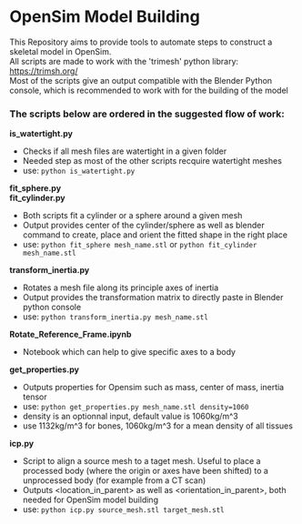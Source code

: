 # OpenSim Model Building
This Repository aims to provide tools to automate steps to construct a skeletal model in OpenSim.  
All scripts are made to work with the 'trimesh' python library: https://trimsh.org/  
Most of the scripts give an output compatible with the Blender Python console, which is recommended to work with for the building of the model  

### The scripts below are ordered in the suggested flow of work:

**is_watertight.py**
- Checks if all mesh files are watertight in a given folder
- Needed step as most of the other scripts recquire watertight meshes
- use: `python is_watertight.py`

**fit_sphere.py**  
**fit_cylinder.py**
- Both scripts fit a cylinder or a sphere around a given mesh
- Output provides center of the cylinder/sphere as well as blender command to create, place and orient the fitted shape in the right place
- use: `python fit_sphere mesh_name.stl` or `python fit_cylinder mesh_name.stl`

**transform_inertia.py**
- Rotates a mesh file along its principle axes of inertia
- Output provides the transformation matrix to directly paste in Blender python console
- use: `python transform_inertia.py mesh_name.stl`


**Rotate_Reference_Frame.ipynb**
- Notebook which can help to give specific axes to a body

**get_properties.py**
- Outputs properties for Opensim such as mass, center of mass, inertia tensor
- use: `python get_properties.py mesh_name.stl density=1060`
- density is an optionnal input, default value is 1060kg/m^3
- use 1132kg/m^3 for bones, 1060kg/m^3 for a mean density of all tissues

**icp.py**
- Script to align a source mesh to a taget mesh. Useful to place a processed body (where the origin or axes have been shifted) to a unprocessed body (for example from a CT scan)
- Outputs <location_in_parent> as well as <orientation_in_parent>, both needed for OpenSim model building
- use: `python icp.py source_mesh.stl target_mesh.stl`
